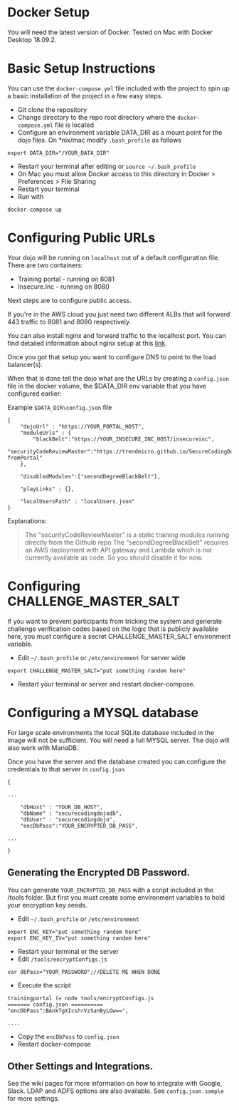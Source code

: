 # Docker Setup
You will need the latest version of Docker. Tested on Mac with Docker Desktop 18.09.2.

# Basic Setup Instructions
You can use the `docker-compose.yml` file included with the project to spin up a basic installation of the project in a few easy steps.

- Git clone the repository
- Change directory to the repo root directory where the `docker-compose.yml` file is located
- Configure an environment variable DATA_DIR as a mount point for the dojo files. On *nix/mac modify `.bash_profile` as follows
~~~~
export DATA_DIR="/YOUR_DATA_DIR"
~~~~
- Restart your terminal after editing or `source ~/.bash_profile` 
- On Mac you must allow Docker access to this directory in Docker > Preferences > File Sharing
- Restart your terminal
- Run with
~~~~
docker-compose up
~~~~

# Configuring Public URLs
Your dojo will be running on `localhost` out of a default configuration file. 
There are two containers:
- Training portal - running on 8081
- Insecure.Inc - running on 8080

Next steps are to configure public access.

If you're in the AWS cloud you just need two different ALBs that will forward 443 traffic to 8081 and 8080 respectively.

You can also install nginx and forward traffic to the localhost port. You can find detailed information about nginx setup at this [link](https://github.com/trendmicro/SecureCodingDojo/wiki/Running-the-training-portal#install-nginx).

Once you got that setup you want to configure DNS to point to the load balancer(s).

When that is done tell the dojo what are the URLs by creating a `config.json` file in the docker volume, the $DATA_DIR env variable that you have configured earlier:

Example `$DATA_DIR\config.json` file
~~~~
{
    "dojoUrl" : "https://YOUR_PORTAL_HOST",
    "moduleUrls" : {
        "blackBelt":"https://YOUR_INSECURE_INC_HOST/insecureinc",
        "securityCodeReviewMaster":"https://trendmicro.github.io/SecureCodingDojo/codereview101/?fromPortal"
    },

    "disabledModules":["secondDegreeBlackBelt"],

    "playLinks" : {},

    "localUsersPath" : "localUsers.json"
}
~~~~
Explanations:
> The "securityCodeReviewMaster" is a static training modules running directly from the Githuib repo
> The "secondDegreeBlackBelt" requires an AWS deployment with API gateway and Lambda which is not currently available as code. So you should disable it for now.

# Configuring CHALLENGE_MASTER_SALT

If you want to prevent participants from tricking the system and generate challenge verification codes based on the logic that is publicly available here, you must configure a secret CHALLENGE_MASTER_SALT environment variable.

- Edit `~/.bash_profile` or `/etc/environment` for server wide
~~~~
export CHALLENGE_MASTER_SALT="put something random here"
~~~~
- Restart your terminal or server and restart docker-compose.

# Configuring a MYSQL database

For large scale environments the local SQLite database included in the image will not be sufficient. You will need a full MYSQL server. The dojo will also work with MariaDB.

Once you have the server and the database created you can configure the credentials to that server in `config.json`

~~~~
{

...

    "dbHost" : "YOUR_DB_HOST",
    "dbName" : "securecodingdojodb",
    "dbUser" : "securecodingdojo",
    "encDbPass":"YOUR_ENCRYPTED_DB_PASS",

...

}
~~~~

## Generating the Encrypted DB Password.

You can generate `YOUR_ENCRYPTED_DB_PASS` with a script included in the /tools folder. But first you must create some environment variables to hold your encryption key seeds.

- Edit `~/.bash_profile` or `/etc/environment`
~~~~
export ENC_KEY="put something random here"
export ENC_KEY_IV="put something random here"
~~~~
- Restart your terminal or the server
- Edit `/tools/encryptConfigs.js`
~~~~
var dbPass="YOUR_PASSWORD";//DELETE ME WHEN DONE
~~~~
- Execute the script
~~~~
trainingportal (= node tools/encryptConfigs.js 
======= config.json ==========
"encDbPass":BAnkTgXIcshrVzSanByLOw==",

....

~~~~
- Copy the `encDbPass` to `config.json`
- Restart docker-compose

## Other Settings and Integrations.

See the wiki pages for more information on how to integrate with Google, Slack.
LDAP and ADFS options are also available. See `config.json.sample` for more settings.



